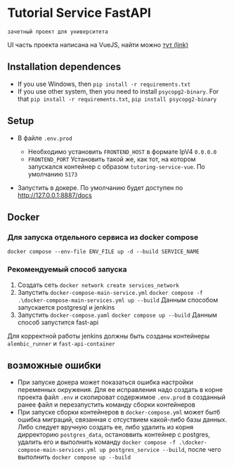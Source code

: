 # Tutorial Service FastAPI
`зачетный проект для университета`

UI часть проекта написана на VueJS, найти можно [тут (link)](https://github.com/raison-collab/TutoringServiceFrontendVueJS)
## Installation dependences
* If you use Windows, then `pip install -r requirements.txt`
* If you use other system, then you need to install `psycopg2-binary`. For that `pip install -r requirements.txt`, `pip install psycopg2-binary`

## Setup
* В файле `.env.prod` 

  * Необходимо установить `FRONTEND_HOST` в формате IpV4 `0.0.0.0`
  * `FRONTEND_PORT` Установить такой же, как тот, на котором запускался контейнер с образом `tutoring-service-vue`. По умолчанию `5173`
* Запустить в докере. По умолчанию будет доступен по http://127.0.0.1:8887/docs

## Docker
### Для запуска отдельного сервиса из docker compose
`docker compose --env-file ENV_FILE up -d --build SERVICE_NAME`

### Рекомендуемый способ запуска

1. Создать сеть `docker network create services_network`
2. Запустить `docker-compose-main-service.yml` `docker compose -f .\docker-compose-main-services.yml up --build` Данным способом запускается postgresql и jenkins
3. Запустить `docker-compose.yaml` `docker compose up --build` Данным способ запустится fast-api

Для корректной работы jenkins должны быть созданы контейнеры `alembic_runner` и `fast-api-container`

## возможные ошибки

* При запуске докера может показаться ошибка настройки переменных окружения. Для ее исправления надо создать в корне проекта файл `.env` и скопироват содержимое `.env.prod` в созданный ранее файл и перезапустить команду сборки контейнеров
* При запуске сборки контейнеров в `docker-compose.yml` может бытб ошибка миграций, связанная с отсуствием какой-либо базы данных. Либо следует вручную создать ее, либо удалить из корня дирректорию `postgres_data`, остановвить контейнер с postgres, удалить его и выполнить команду `docker compose -f .\docker-compose-main-services.yml up postgres_service --build`, после чего выполнить `docker compose up --build`
